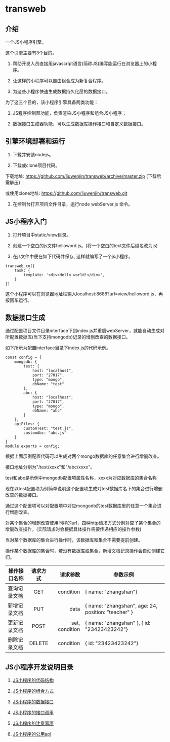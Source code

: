 # transweb

## 介绍

一个JS小程序引擎。

这个引擎主要有3个目的。

1. 帮助开发人员直接用javascript语言(简称JS)编写能运行在浏览器上的小程序。

2. 让这样的小程序可以自由组合成为新复合程序。

3. 为这些小程序快速生成数据持久化层的数据接口。

为了这三个目的，该小程序引擎具备两类功能： 

1) JS程序控制器功能，负责渲染JS小程序和组合JS小程序；

2) 数据接口生成器功能，可以生成数据库操作接口和自定义数据接口。

## 引擎环境部署和运行

1. 下载并安装nodejs。

2. 下载或clone项目代码。

下载地址: https://github.com/liuwenjin/transweb/archive/master.zip (下载后需解压)

或使用clone地址: https://github.com/liuwenjin/transweb.git

3. 在控制台打开项目文件目录，运行node webServer.js 命令。

## JS小程序入门

1. 打开项目中static/view目录。

2. 创建一个空白的js文件helloword.js。(将一个空白的text文件后缀名改为js)

3. 在js文件中便在如下代码并保存, 这样就编写了一个js小程序。

```
transweb_cn({
    task: {
        template: '<div>Hello world!</div>',
    }
})
```
这个小程序可以在浏览器地址栏输入localhost:8686?url=view/helloword.js，再按回车运行。

## 数据接口生成

通过配置项目文件目录interface下到index.js并重启webServer，就能自动生成对所配置数据库(当下支持mongodb)记录的增删改查的数据接口。

如下所示为配置interface目录下index.js的代码示例。

```
const config = {
    mongodb: {
        test: {
            host: "localhost",
            port: "27017",
            type: "mongo",
            dbName: "test"
        },
        abc: {
            host: "localhost",
            port: "27017",
            type: "mongo",
            dbName: "abc"
        }
    },
    apiFiles: {
        customTest: "test.js",
        customAbc: "abc.js"
    }
}
module.exports = config;

```


根据上面示例配置代码可以生成对两个mongo数据库的任意集合进行增删改查。

接口地址分别为"/test/xxxx"和"/abc/xxxx"。

test和abc是示例中mongodb配置项属性名称，xxxx为对应数据库的集合名称

现在以test配置项为例简单说明这个配置项生成对test数据库名下的集合进行增删改查的数据接口。

通过这个配置项可以对配置项中对应mongodb的test数据库里的任意一个集合进行增删改查。

对某个集合的增删改查使用同样的url，四种http请求方式分别对应了某个集合的增删改查操作。(实际请求时会根据具体操作需要传递相应的操作参数)

当对某个数据库的集合进行操作时，该数据库和集合不需要提前创建。

操作某个数据库的集合时，若没有数据库或集合，新增文档记录操作会自动创建它们。


| 操作接口名称 | 请求方式    | 请求参数  | 参数示例  |
|-------|:---:|-------:|-----------|
| 查询记录文档  | GET | condition     | { name: "zhangshan"} |
| 新增记录文档 | PUT | data      | { name: "zhangshan", age: 24, position: "teacher" } |
| 更新记录文档  | POST   | set, condition | { name: "zhangshan" }, { id: "23423423242"}    |
| 删除记录文档  | DELETE   | condition | { id: "23423423242"} |



## JS小程序开发说明目录

1. [JS小程序的代码结构](https://github.com/liuwenjin/transweb/wiki/JS%E5%B0%8F%E7%A8%8B%E5%BA%8F%E7%9A%84%E4%BB%A3%E7%A0%81%E7%BB%93%E6%9E%84)

2. [JS小程序的组合方式](https://github.com/liuwenjin/transweb/wiki/JS%E5%B0%8F%E7%A8%8B%E5%BA%8F%E7%9A%84%E7%BB%84%E5%90%88%E6%96%B9%E5%BC%8F)

3. [JS小程序的数据接口](https://github.com/liuwenjin/transweb/wiki/JS%E5%B0%8F%E7%A8%8B%E5%BA%8F%E7%9A%84%E6%8E%A5%E5%8F%A3%E8%B0%83%E7%94%A8)

4. [JS小程序的接口调用](https://github.com/liuwenjin/transweb/wiki/JS%E5%B0%8F%E7%A8%8B%E5%BA%8F%E7%9A%84%E6%95%B0%E6%8D%AE%E6%8E%A5%E5%8F%A3)

5. [JS小程序的注意事项](https://github.com/liuwenjin/transweb/wiki/JS%E5%B0%8F%E7%A8%8B%E5%BA%8F%E7%9A%84%E6%B3%A8%E6%84%8F%E4%BA%8B%E9%A1%B9)

6. [JS小程序的公用api](https://github.com/liuwenjin/transweb/wiki/JS%E5%B0%8F%E7%A8%8B%E5%BA%8F%E7%9A%84%E5%85%AC%E7%94%A8api)




